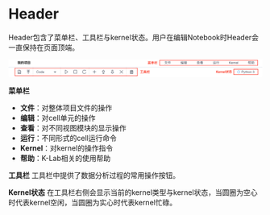 # Header
Header包含了菜单栏、工具栏与kernel状态。用户在编辑Notebook时Header会一直保持在页面顶端。

![image description](/image/header.png) 

**菜单栏**
* **文件**：对整体项目文件的操作
* **编辑**：对cell单元的操作
* **查看**：对不同视图模块的显示操作
* **运行**：不同形式的cell运行命令
* **Kernel**：对kernel的操作指令
* **帮助**：K-Lab相关的使用帮助

**工具栏**
工具栏中提供了数据分析过程的常用操作按钮。

**Kernel状态**
在工具栏右侧会显示当前的kernel类型与kernel状态，当圆圈为空心时代表kernel空闲，当圆圈为实心时代表kernel忙碌。
